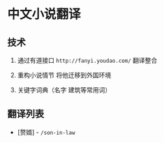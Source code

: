 # 中文小说翻译

## 技术

1. 通过有道接口 `http://fanyi.youdao.com/` 翻译整合

2. 重构小说情节 将他迁移到外国环境

3. 关键字词典（名字 建筑等常用词）

## 翻译列表

- [赘婿] - `/son-in-law`